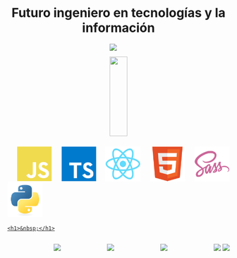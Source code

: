 <h1  style="text-align:center; margin-top:-30px">Futuro ingeniero en tecnologías y la información</h1>
<div style="display:flex; align-items:center; justify-content:center">
  <a href="https://github.com/luis-Front-end">
  <img height="180em" src="https://github-readme-stats.vercel.app/api?username=luis-Front-end&show_icons=true&theme=cobalt&include_all_commits=true&count_private=true"/>
  <img height="180em" style="width:100%; margin-top:10px" src="https://github-readme-stats.vercel.app/api/top-langs/?username=luis-Front-end&layout=compact&langs_count=7&theme=cobalt"/>
</div>

<div style="display:flex; align-items:center; justify-content:space-between;
flex-wrap:wrap; margin-top:20px"><br>
  <img  alt="Luis-Js" height="80" width="80" src="https://raw.githubusercontent.com/devicons/devicon/master/icons/javascript/javascript-plain.svg">
  <img alt="Luis-Ts" height="80" width="80" src="https://raw.githubusercontent.com/devicons/devicon/master/icons/typescript/typescript-plain.svg">
  <img  alt="Luis-React" height="80" width="80" src="https://raw.githubusercontent.com/devicons/devicon/master/icons/react/react-original.svg">
  <img  alt="Luis-HTML" height="80" width="80" src="https://raw.githubusercontent.com/devicons/devicon/master/icons/html5/html5-original.svg">
  <img  alt="Luis-CSS" height="80" width="80" src="https://raw.githubusercontent.com/devicons/devicon/master/icons/sass/sass-original.svg">
  </div>
    <img  alt="Luis-Python" height="80" width="80" src="https://raw.githubusercontent.com/devicons/devicon/master/icons/python/python-original.svg">
	
	<h1>&nbsp;</h1>
  </div>
  
  
<div style="display:flex; align-items:center; justify-content:space-between;
flex-wrap:wrap"> 
  <a href="#" target="_blank"><img src="https://img.shields.io/badge/YouTube-FF0000?style=for-the-badge&logo=youtube&logoColor=white" target="_blank"></a>
  <a href="#" target="_blank"><img src="https://img.shields.io/badge/-Instagram-%23E4405F?style=for-the-badge&logo=instagram&logoColor=white" target="_blank"></a>
 	<a href="#" target="_blank"><img src="https://img.shields.io/badge/Twitch-9146FF?style=for-the-badge&logo=twitch&logoColor=white" target="_blank"></a>

<a href = "#"><img src="https://img.shields.io/badge/-Gmail-%23333?style=for-the-badge&logo=gmail&logoColor=white" target="_blank"></a>
<a href="#" target="_blank"><img src="https://img.shields.io/badge/-LinkedIn-%230077B5?style=for-the-badge&logo=linkedin&logoColor=white" target="_blank"></a>

</div>
